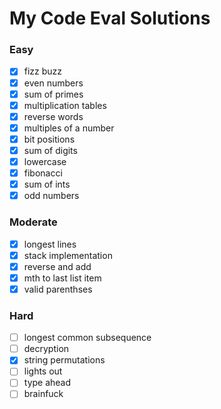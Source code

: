 # My Code Eval Solutions

### Easy

- [x] fizz buzz
- [x] even numbers
- [x] sum of primes
- [x] multiplication tables
- [x] reverse words
- [x] multiples of a number
- [x] bit positions
- [x] sum of digits
- [x] lowercase
- [x] fibonacci
- [x] sum of ints
- [x] odd numbers

### Moderate

- [x] longest lines
- [x] stack implementation
- [x] reverse and add
- [x] mth to last list item
- [x] valid parenthses

### Hard

- [ ] longest common subsequence
- [ ] decryption
- [x] string permutations
- [ ] lights out
- [ ] type ahead
- [ ] brainfuck